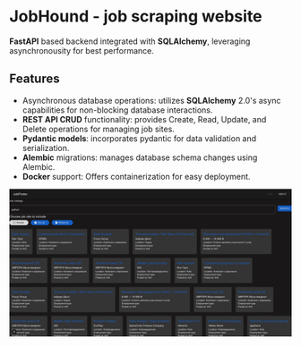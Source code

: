 # JobHound - job scraping website

**FastAPI** based backend integrated with **SQLAlchemy**, leveraging asynchronousity for best performance.

## Features

- Asynchronous database operations: utilizes **SQLAlchemy** 2.0's async capabilities for non-blocking database
  interactions.
- **REST API CRUD** functionality: provides Create, Read, Update, and Delete operations for managing job sites.
- **Pydantic models**: incorporates pydantic for data validation and serialization.
- **Alembic** migrations: manages database schema changes using Alembic.
- **Docker** support: Offers containerization for easy deployment.

![](.readme_images/jobs.jpg)